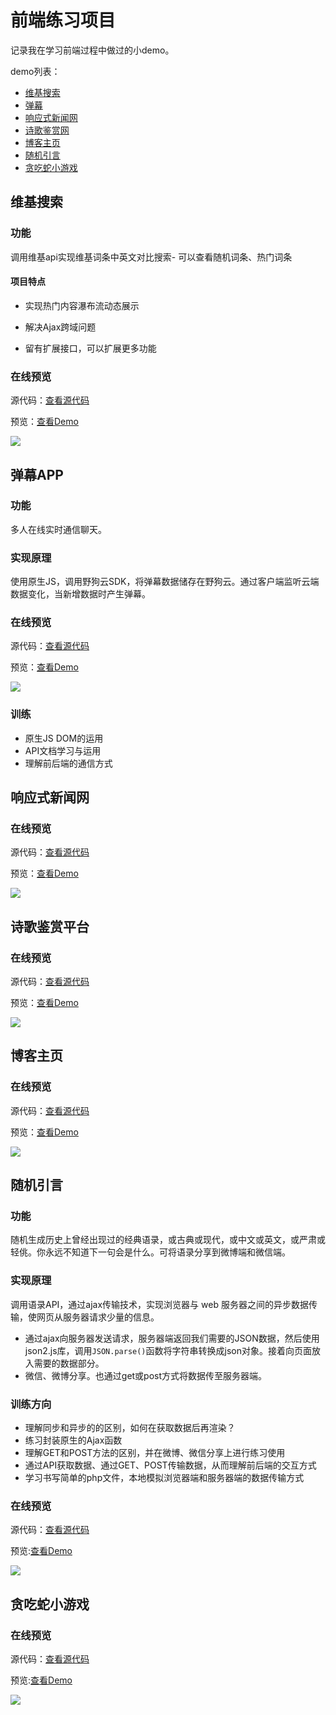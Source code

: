 # 前端练习项目

记录我在学习前端过程中做过的小demo。

demo列表：

- [维基搜索](#02)
- [弹幕](#01)
- [响应式新闻网](#03)
- [诗歌鉴赏网](#04)
- [博客主页](#05)
- [随机引言](#06)
- [贪吃蛇小游戏](#07)

## <h2 id='#02'>维基搜索</h2>

### 功能

调用维基api实现维基词条中英文对比搜索- 可以查看随机词条、热门词条 

#### 项目特点

- 实现热门内容瀑布流动态展示

- 解决Ajax跨域问题

- 留有扩展接口，可以扩展更多功能

### 在线预览

源代码：[查看源代码]()

预览：[查看Demo](https://codepen.io/Anilway/full/jzwzZo)

![](readme-data/02.png)

## <h2 id='01'>弹幕APP</h2>

### 功能

多人在线实时通信聊天。

### 实现原理

使用原生JS，调用野狗云SDK，将弹幕数据储存在野狗云。通过客户端监听云端数据变化，当新增数据时产生弹幕。

### 在线预览

源代码：[查看源代码]()

预览：[查看Demo](https://codepen.io/Anilway/full/ZxpMog/)

![](https://t1.picb.cc/uploads/2018/03/18/2Jzviu.gif)

### 训练

- 原生JS DOM的运用
- API文档学习与运用
- 理解前后端的通信方式

## <h2 id='#03'>响应式新闻网</h2>

### 在线预览

源代码：[查看源代码]()

预览：[查看Demo]()

![](readme-data/03.png)

## <h2 id='#04'>诗歌鉴赏平台</h2>

### 在线预览

源代码：[查看源代码]()

预览：[查看Demo]()

![](readme-data/04.PNG)

## <h2 id='#05'>博客主页</h2>

### 在线预览

源代码：[查看源代码]()

预览：[查看Demo]()

![](readme-data/05.PNG)

## <h2 id='#06'>随机引言</h2>

### 功能

随机生成历史上曾经出现过的经典语录，或古典或现代，或中文或英文，或严肃或轻佻。你永远不知道下一句会是什么。可将语录分享到微博端和微信端。

### 实现原理

调用语录API，通过ajax传输技术，实现浏览器与 web 服务器之间的异步数据传输，使网页从服务器请求少量的信息。

- 通过ajax向服务器发送请求，服务器端返回我们需要的JSON数据，然后使用json2.js库，调用`JSON.parse()`函数将字符串转换成json对象。接着向页面放入需要的数据部分。
- 微信、微博分享。也通过get或post方式将数据传至服务器端。

### 训练方向

- 理解同步和异步的的区别，如何在获取数据后再渲染？
- 练习封装原生的Ajax函数
- 理解GET和POST方法的区别，并在微博、微信分享上进行练习使用
- 通过API获取数据、通过GET、POST传输数据，从而理解前后端的交互方式
- 学习书写简单的php文件，本地模拟浏览器端和服务器端的数据传输方式

### 在线预览

源代码：[查看源代码]()

预览:[查看Demo](https://codepen.io/Anilway/full/BrQoLo/)

![](readme-data/06.gif)

## <h2 id='07'>贪吃蛇小游戏</h2>

### 在线预览

源代码：[查看源代码]()

预览:[查看Demo]()

![](readme-data/07.gif)